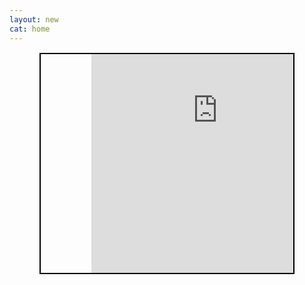 ```yaml
---
layout: new
cat: home
---
```

<div style="border: 2px solid Black; overflow: hidden; margin: 15px auto; max-width: 80%; max-height: 100%;">
<iframe scrolling="no" src="http://www.atlantajcc.org/pldb-live/bbyo-co-ed-fall-flag-football-league-37023/?back=pldb_active" style="border: 0px none; margin-left: 20%; height: 500px; margin-top: -150px; width: 100%;">
</iframe>
</div>
